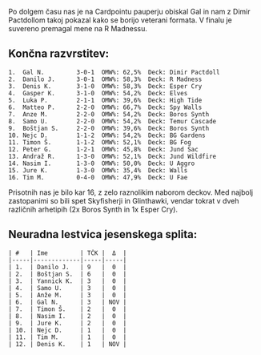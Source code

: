 Po dolgem času nas je na Cardpointu pauperju obiskal Gal in nam z Dimir Pactdollom takoj pokazal kako se borijo veterani formata. V finalu je suvereno premagal mene na R Madnessu. 
## Končna razvrstitev:
```
1.  Gal N.         3-0-1  OMW%: 62,5%  Deck: Dimir Pactdoll
2.  Danilo J.      3-0-1  OMW%: 58,3%  Deck: R Madness
3.  Denis K.       3-1-0  OMW%: 58,3%  Deck: Esper Cry
4.  Gasper K.      3-1-0  OMW%: 54,2%  Deck: Elves
5.  Luka P.        2-1-1  OMW%: 39,6%  Deck: High Tide
6.  Matteo P.      2-2-0  OMW%: 66,7%  Deck: Spy Walls
7.  Anze M.        2-2-0  OMW%: 54,2%  Deck: Boros Synth
8.  Samo U.        2-2-0  OMW%: 54,2%  Deck: Temur Cascade
9.  Boštjan S.     2-2-0  OMW%: 39,6%  Deck: Boros Synth
10. Nejc D.        1-1-2  OMW%: 54,2%  Deck: BG Gardens
11. Timon Š.       1-1-2  OMW%: 52,1%  Deck: BG Fog
12. Peter G.       1-2-1  OMW%: 45,8%  Deck: Jund Sac
13. Andraž R.      1-3-0  OMW%: 52,1%  Deck: Jund Wildfire
14. Nasim I.       1-3-0  OMW%: 50,0%  Deck: U Aggro
15. Jure K.        1-3-0  OMW%: 35,4%  Deck: Walls
16. Tim M.         0-4-0  OMW%: 47,9%  Deck: U Fae
```
Prisotnih nas je bilo kar 16, z zelo raznolikim naborom deckov. Med najbolj zastopanimi so bili spet Skyfisherji in Glinthawki, vendar tokrat v dveh različnih arhetipih (2x Boros Synth in 1x Esper Cry).
## Neuradna lestvica jesenskega splita:
```
| #   | Ime         | TČK |  Δ  |
|-----|-------------|-----|-----|
| 1.  | Danilo J.   | 9   |  0  |
| 2.  | Boštjan S.  | 6   |  0  |
| 3.  | Yannick K.  | 3   |  0  |
| 4.  | Samo U.     | 3   |  0  |
| 5.  | Anže M.     | 3   |  0  |
| 6.  | Gal N.      | 3   | NOV |
| 7.  | Timon Š.    | 2   |  0  |
| 8.  | Nasim I.    | 2   |  0  |
| 9.  | Jure K.     | 2   |  0  |
| 10. | Nejc D.     | 1   |  0  |
| 11. | Tim M.      | 1   |  0  |
| 12. | Denis K.    | 1   | NOV |
```
